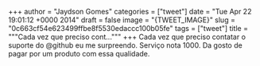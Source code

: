 
+++
author = "Jaydson Gomes"
categories = ["tweet"]
date = "Tue Apr 22 19:01:12 +0000 2014"
draft = false
image = "{TWEET_IMAGE}"
slug = "0c663cf54e623499ffbe8f5530edaccc100b05fe"
tags = ["tweet"]
title = """Cada vez que preciso cont..."""
+++
Cada vez que preciso contatar o suporte do @github eu me surpreendo. Serviço nota 1000. Da gosto de pagar por um produto com essa qualidade.
